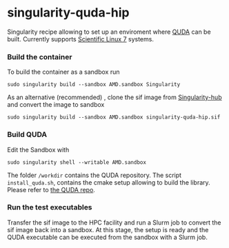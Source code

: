 # singularity-quda-hip
Singularity recipe allowing to set up an enviroment where [QUDA](https://github.com/lattice/quda/tree/feature/hip-compile-fixes) can be built. Currently supports [Scientific Linux 7](https://hub.docker.com/r/scientificlinux/sl) systems.
### Build the container
To build the container as a sandbox run

    sudo singularity build --sandbox AMD.sandbox Singularity

As an alternative (recommended) , clone the sif image from [Singularity-hub](https://singularity-hub.org/collections/5325) and convert the image to sandbox 

    sudo singularity build --sandbox AMD.sandbox singularity-quda-hip.sif

### Build QUDA

Edit the Sandbox with

    sudo singularity shell --writable AMD.sandbox

The folder `/workdir` contains the QUDA repository. The script `install_quda.sh`, contains the cmake setup allowing to build the library. 
Please refer to [the QUDA repo](https://github.com/lattice/quda/blob/feature/hip-compile-fixes/HIP_NOTES.md).

### Run the test executables

Transfer the sif image to the HPC facility and run a Slurm job to convert the sif image back into a sandbox. 
At this stage, the setup is ready and the QUDA executable can be executed from the sandbox with a Slurm job.
